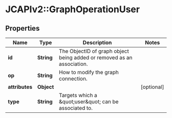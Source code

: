# JCAPIv2::GraphOperationUser

## Properties
Name | Type | Description | Notes
------------ | ------------- | ------------- | -------------
**id** | **String** | The ObjectID of graph object being added or removed as an association. | 
**op** | **String** | How to modify the graph connection. | 
**attributes** | **Object** |  | [optional] 
**type** | **String** | Targets which a \&quot;user\&quot; can be associated to. | 

